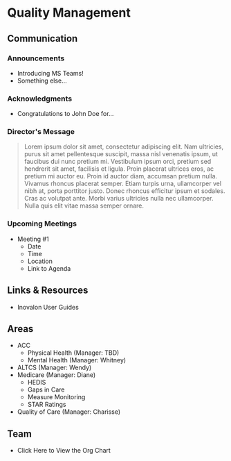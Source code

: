 # Quality Management

## Communication

### Announcements

* Introducing MS Teams!
* Something else...

### Acknowledgments

* Congratulations to John Doe for...

### Director's Message

> Lorem ipsum dolor sit amet, consectetur adipiscing elit. Nam ultricies, purus sit amet pellentesque suscipit, massa nisl venenatis ipsum, ut faucibus dui nunc pretium mi. Vestibulum ipsum orci, pretium sed hendrerit sit amet, facilisis et ligula. Proin placerat ultrices eros, ac pretium mi auctor eu. Proin id auctor diam, accumsan pretium nulla. Vivamus rhoncus placerat semper. Etiam turpis urna, ullamcorper vel nibh at, porta porttitor justo. Donec rhoncus efficitur ipsum et sodales. Cras ac volutpat ante. Morbi varius ultricies nulla nec ullamcorper. Nulla quis elit vitae massa semper ornare. 

### Upcoming Meetings

* Meeting #1
	* Date
	* Time
	* Location
	* Link to Agenda

## Links & Resources

* Inovalon User Guides

## Areas

* ACC
	* Physical Health (Manager: TBD)
	* Mental Health (Manager: Whitney)
* ALTCS (Manager: Wendy)
* Medicare (Manager: Diane)
	* HEDIS
	* Gaps in Care
	* Measure Monitoring
	* STAR Ratings
* Quality of Care (Manager: Charisse)

## Team

* Click Here to View the Org Chart
